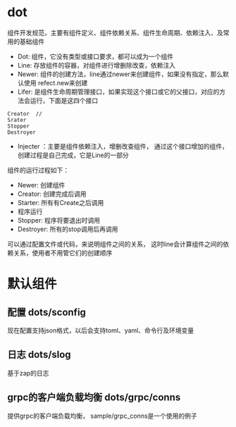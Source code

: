 # dot  
组件开发规范，主要有组件定义、组件依赖关系、组件生命周期、依赖注入、及常用的基础组件  
* Dot: 组件，它没有类型或接口要求，都可以成为一个组件  
* Line: 存放组件的容器，对组件进行增删除改查，依赖注入  
* Newer: 组件的创建方法，line通过newer来创建组件，如果没有指定，那么默认使用 refect.new来创建  
* Lifer: 是组件生命周期管理接口，如果实现这个接口或它的父接口，对应的方法会运行，下面是这四个接口 
```
Creator  // 
Srater
Stopper
Destroyer
```
* Injecter ：主要是组件依赖注入，增删改查组件， 通过这个接口增加的组件，创建过程是自己完成，它是Line的一部分   

组件的运行过程如下：  
* Newer:  创建组件  
* Creator: 创建完成后调用  
* Starter: 所有有Create之后调用  
* 程序运行  
* Stopper: 程序将要退出时调用  
* Destroyer: 所有的stop调用后再调用  

可以通过配置文件或代码，来说明组件之间的关系， 这时line会计算组件之间的依赖关系，使用者不用管它们的创建顺序  

# 默认组件
## 配置 dots/sconfig
现在配置支持json格式，以后会支持toml、yaml、命令行及环境变量
## 日志 dots/slog
基于zap的日志

## grpc的客户端负载均衡 dots/grpc/conns
提供grpc的客户端负载均衡， sample/grpc_conns是一个使用的例子

